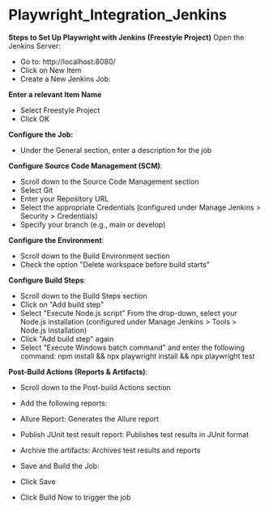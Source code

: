 # Playwright_Integration_Jenkins

**Steps to Set Up Playwright with Jenkins (Freestyle Project)**
Open the Jenkins Server:

- Go to: http://localhost:8080/
- Click on New Item
- Create a New Jenkins Job:

**Enter a relevant Item Name**
- Select Freestyle Project
- Click OK

**Configure the Job:**

- Under the General section, enter a description for the job
  
**Configure Source Code Management (SCM)**:

- Scroll down to the Source Code Management section
- Select Git
- Enter your Repository URL
- Select the appropriate Credentials (configured under Manage Jenkins > Security > Credentials)
- Specify your branch (e.g., main or develop)
  
**Configure the Environment**:

- Scroll down to the Build Environment section
- Check the option "Delete workspace before build starts"

**Configure Build Steps**:

- Scroll down to the Build Steps section
- Click on "Add build step"
- Select "Execute Node.js script"
From the drop-down, select your Node.js installation (configured under Manage Jenkins > Tools > Node.js Installation)
- Click "Add build step" again
- Select "Execute Windows batch command" and enter the following command:
npm install && npx playwright install && npx playwright test

**Post-Build Actions (Reports & Artifacts)**:

- Scroll down to the Post-build Actions section
- Add the following reports:
- Allure Report: Generates the Allure report
- Publish JUnit test result report: Publishes test results in JUnit format
- Archive the artifacts: Archives test results and reports
- Save and Build the Job:

- Click Save
- Click Build Now to trigger the job
